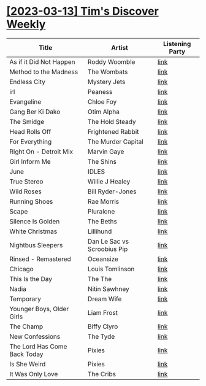 # [[2023-03-13] Tim's Discover Weekly](https://open.spotify.com/user/zachthehammer/playlist/4qg3CcD7wZL9w8vGNTUryc)

| Title | Artist | Listening Party |
| --- | --- | --- |
| As if it Did Not Happen | Roddy Woomble | [link](https://timstwitterlisteningparty.com/pages/replay/feed_803.html) |
| Method to the Madness | The Wombats | [link](https://timstwitterlisteningparty.com/pages/replay/feed_1001.html) |
| Endless City | Mystery Jets | [link](https://timstwitterlisteningparty.com/pages/replay/feed_286.html) |
| irl | Peaness | [link](https://timstwitterlisteningparty.com/pages/replay/feed_1068.html) |
| Evangeline | Chloe Foy | [link](https://timstwitterlisteningparty.com/pages/replay/feed_813.html) |
| Gang Ber Ki Dako | Otim Alpha | [link](https://timstwitterlisteningparty.com/pages/replay/feed_344.html) |
| The Smidge | The Hold Steady | [link](https://timstwitterlisteningparty.com/pages/replay/feed_551.html) |
| Head Rolls Off | Frightened Rabbit | [link]() |
| For Everything | The Murder Capital | [link](https://timstwitterlisteningparty.com/pages/replay/feed_105.html) |
| Right On - Detroit Mix | Marvin Gaye | [link]() |
| Girl Inform Me | The Shins | [link](https://timstwitterlisteningparty.com/pages/replay/feed_171.html) |
| June | IDLES | [link](https://timstwitterlisteningparty.com/pages/replay/feed_128.html) |
| True Stereo | Willie J Healey | [link](https://timstwitterlisteningparty.com/pages/replay/feed_368.html) |
| Wild Roses | Bill Ryder-Jones | [link](https://timstwitterlisteningparty.com/pages/replay/feed_103.html) |
| Running Shoes | Rae Morris | [link](https://timstwitterlisteningparty.com/pages/replay/feed_1103.html) |
| Scape | Pluralone | [link](https://timstwitterlisteningparty.com/pages/replay/feed_1038.html) |
| Silence Is Golden | The Beths | [link](https://timstwitterlisteningparty.com/pages/replay/feed_1141.html) |
| White Christmas | Lillihund | [link]() |
| Nightbus Sleepers | Dan Le Sac vs Scroobius Pip | [link](https://timstwitterlisteningparty.com/pages/replay/feed_95.html) |
| Rinsed - Remastered | Oceansize | [link](https://timstwitterlisteningparty.com/pages/replay/feed_554.html) |
| Chicago | Louis Tomlinson | [link](https://timstwitterlisteningparty.com/pages/replay/feed_1186.html) |
| This Is the Day | The The | [link](https://timstwitterlisteningparty.com/pages/replay/feed_329.html) |
| Nadia | Nitin Sawhney | [link](https://timstwitterlisteningparty.com/pages/replay/feed_610.html) |
| Temporary | Dream Wife | [link](https://timstwitterlisteningparty.com/pages/replay/feed_569.html) |
| Younger Boys, Older Girls | Liam Frost | [link](https://timstwitterlisteningparty.com/pages/replay/feed_589.html) |
| The Champ | Biffy Clyro | [link](https://timstwitterlisteningparty.com/pages/replay/feed_387.html) |
| New Confessions | The Tyde | [link](https://timstwitterlisteningparty.com/pages/replay/feed_623.html) |
| The Lord Has Come Back Today | Pixies | [link](https://timstwitterlisteningparty.com/pages/replay/feed_1149.html) |
| Is She Weird | Pixies | [link](https://timstwitterlisteningparty.com/pages/replay/feed_367.html) |
| It Was Only Love | The Cribs | [link](https://timstwitterlisteningparty.com/pages/replay/feed_185.html) |
